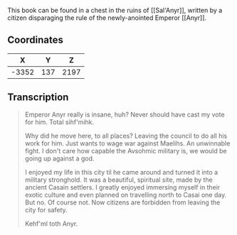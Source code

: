  

This book can be found in a chest in the ruins of [[Sal'Anyr]], written by a citizen disparaging the rule of the newly-anointed Emperor [[Anyr]].

## Coordinates
| **X** | **Y** | **Z** |
| :---: | :---: | :---: |
| -3352 |  137  | 2197  |

## Transcription
> Emperor Anyr really is insane, huh? Never should have cast my vote for him. Total sihf'mihk.
>
> Why did he move here, to all places? Leaving the council to do all his work for him. Just wants to wage war against Maelihs. An unwinnable fight. I don't care how capable the Avsohmic military is, we would be going up against a god.
>
> I enjoyed my life in this city til he came around and turned it into a military stronghold. It was a beautiful, spiritual site, made by the ancient Casain settlers. I greatly enjoyed immersing myself in their exotic culture and even planned on travelling north to Casai one day. But no. Of course not. Now citizens are forbidden from leaving the city for safety.
>
> Kehf'ml toth Anyr.



